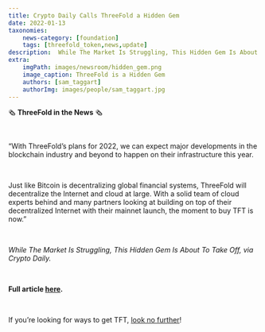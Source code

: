 ```yaml
---
title: Crypto Daily Calls ThreeFold a Hidden Gem
date: 2022-01-13
taxonomies:
    news-category: [foundation]
    tags: [threefold_token,news,update]
description:  While The Market Is Struggling, This Hidden Gem Is About To Take Off, via Crypto Daily
extra:
    imgPath: images/newsroom/hidden_gem.png
    image_caption: ThreeFold is a Hidden Gem
    authors: [sam_taggart]
    authorImg: images/people/sam_taggart.jpg
---
```



🗞 **ThreeFold in the News** 🗞

<br/>

“With ThreeFold’s plans for 2022, we can expect major developments in the blockchain industry and beyond to happen on their infrastructure this year.

<br/>

Just like Bitcoin is decentralizing global financial systems, ThreeFold will decentralize the Internet and cloud at large. With a solid team of cloud experts behind and many partners looking at building on top of their decentralized Internet with their mainnet launch, the moment to buy TFT is now.”

<br/>

*While The Market Is Struggling, This Hidden Gem Is About To Take Off, via Crypto Daily.*

<br/>

**Full article [here](https://cryptodaily.co.uk/2022/01/while-the-market-is-struggling-this-hidden-gem-is-about-to-take-off).**

<br/>

If you’re looking for ways to get TFT, [look no further](https://library.threefold.me/info/threefold/#/tokens/threefold__how_to_buy)!